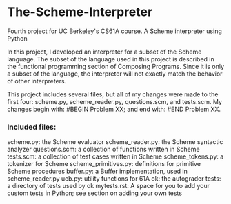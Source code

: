 # The-Scheme-Interpreter
Fourth project for UC Berkeley's CS61A course. A Scheme interpreter using Python

In this project, I developed an interpreter for a subset of the Scheme language. The subset of the language used in this project is described in the functional programming section of Composing Programs. Since it is only a subset of the language, the interpreter will not exactly match the behavior of other interpreters.

This project includes several files, but all of my changes were made to the first four: scheme.py, scheme_reader.py, questions.scm, and tests.scm. My changes begin with: #BEGIN Problem XX; and end with: #END Problem XX.

<h3>Included files:</h3>
    scheme.py: the Scheme evaluator
    scheme_reader.py: the Scheme syntactic analyzer
    questions.scm: a collection of functions written in Scheme
    tests.scm: a collection of test cases written in Scheme
    scheme_tokens.py: a tokenizer for Scheme
    scheme_primitives.py: definitions for primitive Scheme procedures
    buffer.py: a Buffer implementation, used in scheme_reader.py
    ucb.py: utility functions for 61A
    ok: the autograder
    tests: a directory of tests used by ok
    mytests.rst: A space for you to add your custom tests in Python; see section on adding your own tests
